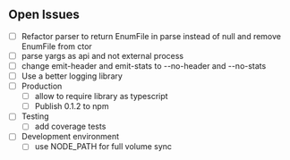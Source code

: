 ## Open Issues

* [ ] Refactor parser to return EnumFile in parse instead of null and remove EnumFile from ctor
* [ ] parse yargs as api and not external process
* [ ] change emit-header and emit-stats to --no-header and --no-stats
* [ ] Use a better logging library
* [ ] Production
  * [ ] allow to require library as typescript
  * [ ] Publish 0.1.2 to npm
* [ ] Testing
  * [ ] add coverage tests
* [ ] Development environment
  * [ ] use NODE_PATH for full volume sync

